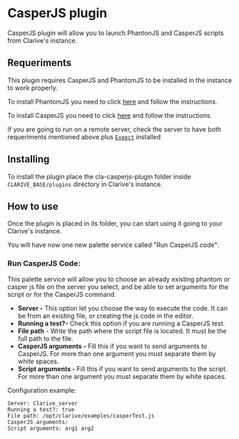 
# CasperJS plugin

CasperJS plugin will allow you to launch PhantonJS and CasperJS scripts from Clarive's instance.

## Requeriments

This plugin requires CasperJS and PhantomJS to be installed in the instance to work properly.

To install PhantomJS you need to click [here](http://phantomjs.org/download.html) and follow the instructions.

To install CasperJS you need to click [here](http://docs.casperjs.org/en/latest/installation.html#installing-from-git) and follow the instructions.

If you are going to run on a remote server, check the server to have both requeriments mentioned above plus [`Expect`](http://expect.sourceforge.net/) installed

## Installing

To install the plugin place the cla-casperjs-plugin folder inside `CLARIVE_BASE/plugins`
directory in Clarive's instance.

## How to use

Once the plugin is placed in its folder, you can start using it going to your Clarive's
instance.

You will have now one new palette service called "Run CasperJS code":

### Run CasperJS Code:

This palette service will allow you to choose an already existing phantom or casper js file on the server you select, and be able to set arguments for the script or for the CasperJS command.

- **Server -** This option let you choose the way to execute the code. It can be from an existing file, or creating the js code in the editor.
- **Running a test?-** Check this option if you are running a CasperJS test.
- **File path** - Write the path where the script file is located. It must be the full path to the file.
- **CasperJS arguments -** Fill this if you want to send arguments to CasperJS. For more than one argument you must separate them by white spaces.
- **Script arguments -** Fill this if you want to send arguments to the script. For more than one argument you must separate them by white spaces.

Configuration example:

	Server: Clarive_server
    Running a test?: true
    File path: /opt/clarive/examples/casperTest.js
    CasperJS arguments: 
    Script arguments: arg1 arg2
